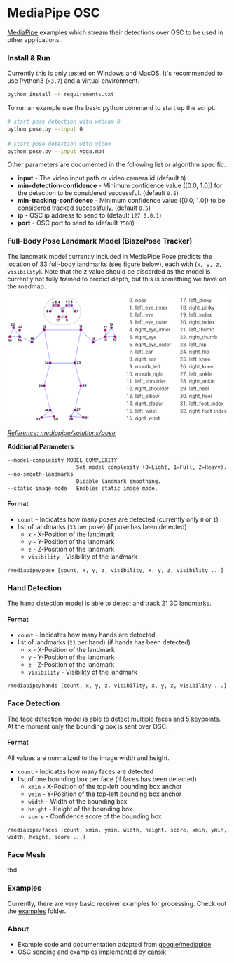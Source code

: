 # MediaPipe OSC
[MediaPipe](https://google.github.io/mediapipe/) examples which stream their detections over OSC to be used in other applications.

### Install & Run

Currently this is only tested on Windows and MacOS. It's recommended to use Python3 (`>3.7`) and a virtual environment.

```bash
python install -r requirements.txt
```

To run an example use the basic python command to start up the script.

```bash
# start pose detection with webcam 0
python pose.py --input 0

# start pose detection with video
python pose.py --input yoga.mp4
```

Other parameters are documented in the following list or algorithm specific.

- **input** - The video input path or video camera id (default `0`)
- **min-detection-confidence** - Minimum confidence value ([0.0, 1.0]) for the detection to be considered successful. (default `0.5`)
- **min-tracking-confidence** - Minimum confidence value ([0.0, 1.0]) to be considered tracked successfully. (default `0.5`)
- **ip** - OSC ip address to send to (default `127.0.0.1`)
- **port** - OSC port to send to (default `7500`)

### Full-Body Pose Landmark Model (BlazePose Tracker)
The landmark model currently included in MediaPipe Pose predicts the location of 33 full-body landmarks (see figure below), each with (`x, y, z, visibility`). Note that the z value should be discarded as the model is currently not fully trained to predict depth, but this is something we have on the roadmap.

![Pose Description](readme/pose_tracking_full_body_landmarks.png)

*[Reference: mediapipe/solutions/pose](https://google.github.io/mediapipe/solutions/pose#pose-landmark-model-blazepose-tracker)*

**Additional Parameters**

```
--model-complexity MODEL_COMPLEXITY
                      Set model complexity (0=Light, 1=Full, 2=Heavy).
--no-smooth-landmarks
                      Disable landmark smoothing.
--static-image-mode   Enables static image mode.
```

#### Format

- `count` - Indicates how many poses are detected (currently only `0` or `1`)
- list of landmarks (`33` per pose) (if pose has been detected)
    - `x` - X-Position of the landmark
    - `y` - Y-Position of the landmark
    - `z` - Z-Position of the landmark
    - `visibility` - Visibility of the landmark

```
/mediapipe/pose [count, x, y, z, visibility, x, y, z, visibility ...]
```

### Hand Detection
The [hand detection model](https://google.github.io/mediapipe/solutions/hands.html) is able to detect and track 21 3D landmarks.

#### Format

- `count` - Indicates how many hands are detected
- list of landmarks (`21` per hand) (if hands has been detected)
    - `x` - X-Position of the landmark
    - `y` - Y-Position of the landmark
    - `z` - Z-Position of the landmark
    - `visibility` - Visibility of the landmark

```
/mediapipe/hands [count, x, y, z, visibility, x, y, z, visibility ...]
```

### Face Detection
The [face detection model](https://google.github.io/mediapipe/solutions/face_detection.html) is able to detect multiple faces and 5 keypoints. At the moment only the bounding box is sent over OSC.

#### Format
All values are normalized to the image width and height.

- `count` - Indicates how many faces are detected
- list of one bounding box per face (if faces has been detected)
    - `xmin` - X-Position of the top-left bounding box anchor
    - `ymin` - Y-Position of the top-left bounding box anchor
    - `width` - Width of the bounding box
    - `height` - Height of the bounding box
    - `score` - Confidence score of the bounding box

```
/mediapipe/faces [count, xmin, ymin, width, height, score, xmin, ymin, width, height, score ...]
```

### Face Mesh
tbd

### Examples

Currently, there are very basic receiver examples for processing. Check out the [examples](examples) folder.

### About
* Example code and documentation adapted from [google/mediapipe](https://google.github.io/mediapipe/solutions/)
* OSC sending and examples implemented by [cansik](https://github.com/cansik)